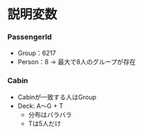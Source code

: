 # 説明変数
### PassengerId
- Group：6217
- Person：8 -> 最大で8人のグループが存在

### Cabin
- Cabinが一致する人はGroup
- Deck: A〜G + T
    - 分布はバラバラ
    - Tは5人だけ
